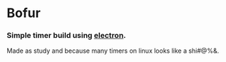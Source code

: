 # Bofur

### Simple timer build using [electron](http://electron.atom.io/).

Made as study and because many timers on linux looks like a shi#@%&.
